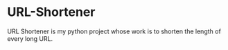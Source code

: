 # URL-Shortener

URL Shortener is my python project whose work is to shorten the length of every long URL.
